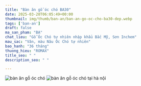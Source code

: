 ```yaml
---
title: "Bàn ăn gỗ óc chó BA30"
date: 2025-03-28T06:05:49+00:00
thumbnail: img/thumb/ban-an/ban-an-go-oc-cho-ba30-dep.webp
tags: ['ban-an']
draft: false
ma_san_pham: "BA"
chat_lieu: "Gỗ Óc Chó tự nhiên nhập khẩu Bắc Mỹ, Sơn Inchem"
mau_sac: "Vân, màu Nâu Óc Chó tự nhiên"
bao_hanh: "36 tháng"
thuong_hieu: "ROMAX"
title_seo: " "
description_seo: " "

---
```

![bàn ăn gỗ óc chó](/img/ban-an/ba30/ban-an-go-oc-cho-ba30-1.webp)
![bàn ăn gỗ óc chó tại hà nội](/img/ban-an/ba30/ban-an-go-oc-cho-ba30-2.webp)
